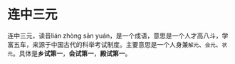 # 连中三元

连中三元，读音lián zhòng sān yuán，是一个成语，意思是一个人才高八斗，学富五车，来源于中国古代的科举考试制度。主要意思是一个人身兼`解元`、`会元`、`状元`。具体是**乡试第一**，**会试第一**，**殿试第一**。